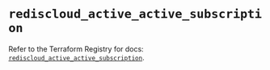 # `rediscloud_active_active_subscription`

Refer to the Terraform Registry for docs: [`rediscloud_active_active_subscription`](https://registry.terraform.io/providers/redislabs/rediscloud/2.7.1/docs/resources/active_active_subscription).

